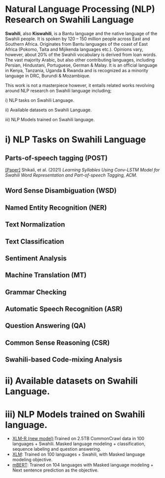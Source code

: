 # Natural Language Processing (NLP) Research on Swahili Language
**Swahili**, also **Kiswahili**, is a Bantu language and the native language of the Swahili people. It is spoken by 120 – 150 million people across East and Southern Africa. Originates from Bantu languages of the coast of East Africa (Pokomo, Taita and Mijikenda languages etc.). Opinions vary, however, about 20% of the Swahili vocabulary is derived from loan words. The vast majority Arabic, but also other contributing languages, including Persian, Hindustani, Portuguese, German & Malay. It is an official language in Kenya, Tanzania, Uganda & Rwanda and is recognized as a minority language in DRC, Burundi & Mozambique.

This work is not a masterpiece however, it entails related works revolving around NLP research on Swahili language including;

i) NLP tasks on Swahili Language.

ii) Available datasets on Swahili Language.

iii) NLP Models trained on Swahili language.

# i) NLP Tasks on Swahili Language

## Parts-of-speech tagging (POST)

[[Paper]](https://dl.acm.org/doi/abs/10.1145/3445975) Shikali, et al. (2021) _Learning Syllables Using Conv-LSTM Model for Swahili Word Representation and Part-of-speech Tagging, ACM._ 




## Word Sense Disambiguation (WSD)


## Named Entity Recognition (NER)




## Text Normalization



## Text Classification



## Sentiment Analysis




## Machine Translation (MT)




## Grammar Checking 




## Automatic Speech Recognition (ASR)




## Question Answering (QA)




## Common Sense Reasoning (CSR)




## Swahili-based Code-mixing Analysis 




# ii) Available datasets on Swahili Language.





# iii) NLP Models trained on Swahili language.

* [XLM-R (new model)](https://huggingface.co/transformers/model_doc/xlmroberta.html):Trained on 2.5TB CommonCrawl data in 100 languages + Swahili. Masked language modeling + classification, sequence labeling and question answering.
* [XLM](https://huggingface.co/transformers/model_doc/xlm.html): Trained on 100 languages + Swahili, with Masked language modeling objective.
* [mBERT](https://github.com/google-research/bert/blob/master/multilingual.md): Trained on 104 languages with Masked language modeling + Next sentence prediction as the objective.

 











































